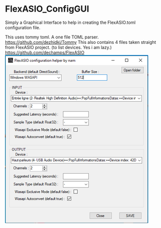# FlexASIO_ConfigGUI
Simply a Graphical Interface to help in creating the FlexASIO.toml configuration file.

This uses tommy toml. A one file TOML parser. https://github.com/dezhidki/Tommy
This also contains 4 files taken straight from FlexASIO project. (to list devices. Yes i am lazy.) https://github.com/dechamps/FlexASIO
![alt text](screenshot_FlexASIO_Config.png)
